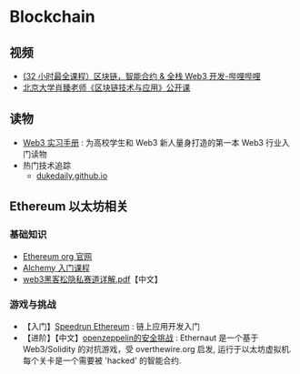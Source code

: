 # Blockchain

## 视频
 - [(32 小时最全课程）区块链，智能合约 & 全栈 Web3 开发-哔哩哔哩](https://b23.tv/DevZovT)
 - [北京大学肖臻老师《区块链技术与应用》公开课](https://www.bilibili.com/video/BV1Vt411X7JF/)

## 读物
 - [Web3 实习手册](https://web3intern.xyz/zh) : 为高校学生和 Web3 新人量身打造的第一本 Web3 行业入门读物
 - 热门技术追踪
    - [dukedaily.github.io](https://dukedaily.github.io/solidity-expert/cn/15_%E7%83%AD%E9%97%A8%E6%8A%80%E6%9C%AF%E8%BF%BD%E8%B8%AA/01_%E4%BB%8ELayer1%E5%88%B0Layer3.html)

## Ethereum 以太坊相关
### 基础知识
- [Ethereum org 官网](https://ethereum.org/zero-knowledge-proofs/)
- [Alchemy 入门课程](https://www.alchemy.com/university/courses)
- [web3⿊客松隐私赛道详解.pdf](../materials/blockchain/web3黑客松隐私赛道.pdf)【中文】
### 游戏与挑战
- 【入门】[Speedrun Ethereum](https://speedrunethereum.com/)  : 链上应用开发入门
- 【进阶】【中文】[openzeppelin的安全挑战](https://ethernaut.openzeppelin.com/) : Ethernaut 是一个基于 Web3/Solidity 的对抗游戏，受 overthewire.org 启发, 运行于以太坊虚拟机. 每个关卡是一个需要被 'hacked' 的智能合约.
